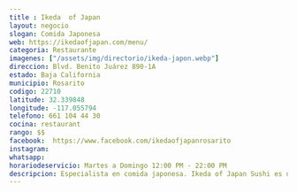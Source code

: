 ```yaml
---
title : Ikeda  of Japan
layout: negocio
slogan: Comida Japonesa
web: https://ikedaofjapan.com/menu/
categoria: Restaurante
imagenes: ["/assets/img/directorio/ikeda-japon.webp"]
direccion: Blvd. Benito Juárez 890-1A
estado: Baja California
municipio: Rosarito
codigo: 22710
latitude: 32.339848
longitude: -117.055794
telefono: 661 104 44 30
cocina: restaurant
rango: $$
facebook:  https://www.facebook.com/ikedaofjapanrosarito
instagram: 
whatsapp: 
horariodeservicio: Martes a Domingo 12:00 PM - 22:00 PM 
descripcion: Especialista en comida japonesa. Ikeda of Japan Sushi es una empresa dedicada a la elaboración de comida japonesa en todo su entorno culinario. Somos el único restaurante en Rosarito con servicio Teppanyaki.
---
```

